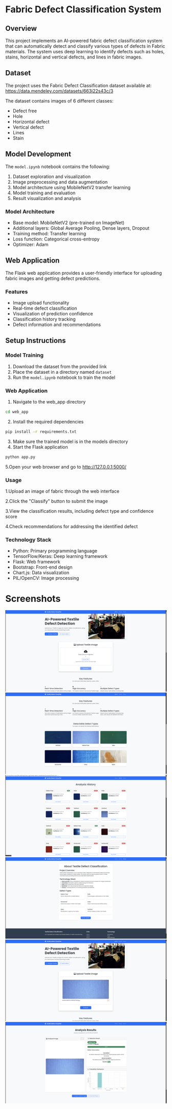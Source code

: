# Fabric Defect Classification System

## Overview
This project implements an AI-powered fabric defect classification system that can automatically detect and classify various types of defects in Fabric materials. The system uses deep learning to identify defects such as holes, stains, horizontal and vertical defects, and lines in fabric images.

## Dataset
The project uses the Fabric Defect Classification dataset available at:
https://data.mendeley.com/datasets/663j22s43c/3

The dataset contains images of 6 different classes:
- Defect free
- Hole
- Horizontal defect
- Vertical defect
- Lines
- Stain

## Model Development
The `model.ipynb` notebook contains the following:
1. Dataset exploration and visualization
2. Image preprocessing and data augmentation
3. Model architecture using MobileNetV2 transfer learning
4. Model training and evaluation
5. Result visualization and analysis

### Model Architecture
- Base model: MobileNetV2 (pre-trained on ImageNet)
- Additional layers: Global Average Pooling, Dense layers, Dropout
- Training method: Transfer learning
- Loss function: Categorical cross-entropy
- Optimizer: Adam

## Web Application
The Flask web application provides a user-friendly interface for uploading fabric images and getting defect predictions.

### Features
- Image upload functionality
- Real-time defect classification
- Visualization of prediction confidence
- Classification history tracking
- Defect information and recommendations

## Setup Instructions

### Model Training
1. Download the dataset from the provided link
2. Place the dataset in a directory named `dataset`
3. Run the `model.ipynb` notebook to train the model

### Web Application
1. Navigate to the web_app directory
```bash
cd web_app
```
2. Install the required dependencies
```bash
pip install -r requirements.txt
```
3. Make sure the trained model is in the models directory
4. Start the Flask application
```bash
python app.py
```
5.Open your web browser and go to http://127.0.0.1:5000/

### Usage
1.Upload an image of fabric through the web interface

2.Click the "Classify" button to submit the image

3.View the classification results, including defect type and confidence score

4.Check recommendations for addressing the identified defect

### Technology Stack
- Python: Primary programming language
- TensorFlow/Keras: Deep learning framework
- Flask: Web framework
- Bootstrap: Front-end design
- Chart.js: Data visualization
- PIL/OpenCV: Image processing

# Screenshots
![Fabric Defect Web Interface](./screenshots/1.png)
![Fabric Defect Web Interface](./screenshots/2.png)
![Fabric Defect Web Interface](./screenshots/3.png)
![Fabric Defect Web Interface](./screenshots/4.png)
![Fabric Defect Web Interface](./screenshots/5.png)
![Fabric Defect Web Interface](./screenshots/6.png)